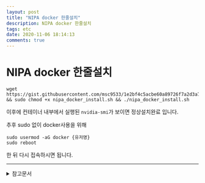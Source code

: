 ```yaml
---
layout: post
title: "NIPA docker 한줄설치"
description: NIPA docker 한줄설치
tags: etc
date: 2020-11-06 18:14:13
comments: true
---
```


# NIPA docker 한줄설치

```
wget https://gist.githubusercontent.com/msc9533/1e2bf4c5acbe60a89726f7a2d3a77f6f/raw/a4aac3c007464c726401ff609fe7034c2ff85250/nipa_docker_install.sh && sudo chmod +x nipa_docker_install.sh && ./nipa_docker_install.sh
```

이후에 컨테이너 내부에서 실행된 `nvidia-smi`가 보이면 정상설치완료 입니다.

추후 sudo 없이 docker사용을 위해 

```
sudo usermod -aG docker {유저명}
sudo reboot
```

한 뒤 다시 접속하시면 됩니다.


---

<details>
<summary>참고문서</summary>
<div markdown="1">

- [NIPA x Docker !](https://jjerry-k.github.io/deeplearning/2020/06/28/nipa_docker/)

</div>
</details>
<script id="dsq-count-scr" src="//msc9533.disqus.com/count.js" async></script>

